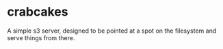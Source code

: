 # crabcakes

A simple s3 server, designed to be pointed at a spot on the filesystem and serve things from there.
